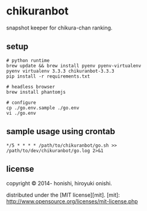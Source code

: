 chikuranbot
==
snapshot keeper for chikura-chan ranking.

setup
--
````
# python runtime
brew update && brew install pyenv pyenv-virtualenv
pyenv virtualenv 3.3.3 chikuranbot-3.3.3
pip install -r requirements.txt

# headless browser
brew install phantomjs

# configure
cp ./go.env.sample ./go.env
vi ./go.env
````

sample usage using crontab
--

	*/5 * * * * /path/to/chikuranbot/go.sh >> /path/to/dev/chikuranbot/go.log 2>&1

license
--
copyright &copy; 2014- honishi, hiroyuki onishi.

distributed under the [MIT license][mit].
[mit]: http://www.opensource.org/licenses/mit-license.php
